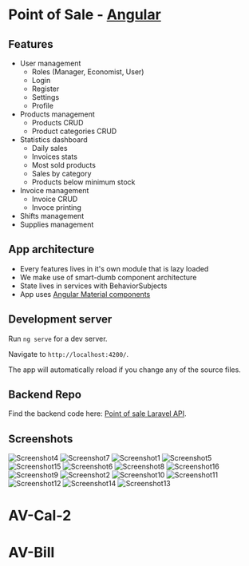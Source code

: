 # Point of Sale - [Angular](https://angular.io)

## Features

- User management
  - Roles (Manager, Economist, User)
  - Login
  - Register
  - Settings
  - Profile
- Products management
  - Products CRUD
  - Product categories CRUD
- Statistics dashboard
  - Daily sales
  - Invoices stats
  - Most sold products
  - Sales by category
  - Products below minimum stock
- Invoice management
  - Invoice CRUD
  - Invoce printing
- Shifts management
- Supplies management

## App architecture

- Every features lives in it's own module that is lazy loaded
- We make use of smart-dumb component architecture
- State lives in services with BehaviorSubjects
- App uses [Angular Material components](https://material.angular.io)

## Development server

Run `ng serve` for a dev server.

Navigate to `http://localhost:4200/`.

The app will automatically reload if you change any of the source files.

## Backend Repo

Find the backend code here: [Point of sale Laravel API](https://github.com/eneajaho/point-of-sale-laravel).

## Screenshots

![Screenshot4](<https://raw.githubusercontent.com/eneajaho/point-of-sale-angular/master/screenshots/screenshot%20(4).jpeg>)
![Screenshot7](<https://raw.githubusercontent.com/eneajaho/point-of-sale-angular/master/screenshots/screenshot%20(7).jpeg>)
![Screenshot1](<https://raw.githubusercontent.com/eneajaho/point-of-sale-angular/master/screenshots/screenshot%20(1).jpeg>)
![Screenshot5](<https://raw.githubusercontent.com/eneajaho/point-of-sale-angular/master/screenshots/screenshot%20(5).jpeg>)
![Screenshot15](<https://raw.githubusercontent.com/eneajaho/point-of-sale-angular/master/screenshots/screenshot%20(15).jpeg>)
![Screenshot6](<https://raw.githubusercontent.com/eneajaho/point-of-sale-angular/master/screenshots/screenshot%20(6).jpeg>)
![Screenshot8](<https://raw.githubusercontent.com/eneajaho/point-of-sale-angular/master/screenshots/screenshot%20(8).jpeg>)
![Screenshot16](<https://raw.githubusercontent.com/eneajaho/point-of-sale-angular/master/screenshots/screenshot%20(16).png>)
![Screenshot9](<https://raw.githubusercontent.com/eneajaho/point-of-sale-angular/master/screenshots/screenshot%20(9).jpeg>)
![Screenshot2](<https://raw.githubusercontent.com/eneajaho/point-of-sale-angular/master/screenshots/screenshot%20(2).jpeg>)
![Screenshot10](<https://raw.githubusercontent.com/eneajaho/point-of-sale-angular/master/screenshots/screenshot%20(10).jpeg>)
![Screenshot11](<https://raw.githubusercontent.com/eneajaho/point-of-sale-angular/master/screenshots/screenshot%20(11).jpeg>)
![Screenshot12](<https://raw.githubusercontent.com/eneajaho/point-of-sale-angular/master/screenshots/screenshot%20(12).jpeg>)
![Screenshot14](<https://raw.githubusercontent.com/eneajaho/point-of-sale-angular/master/screenshots/screenshot%20(14).jpeg>)
![Screenshot13](<https://raw.githubusercontent.com/eneajaho/point-of-sale-angular/master/screenshots/screenshot%20(13).jpeg>)
# AV-Cal-2
# AV-Bill
